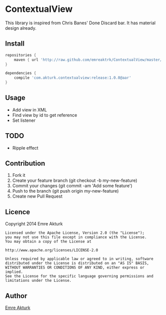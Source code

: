 ContextualView
==============
This library is inspired from Chris Banes' Done Discard bar. It has material design already.

Install
--------------
```groovy
repositories {
    maven { url 'http://raw.github.com/emreaktrk/ContextualView/master/repository/' }
}

dependencies {
    compile 'com.akturk.contextualview:release:1.0.0@aar'
}
```

Usage
--------------
* Add view in XML
* Find view by id to get reference
* Set listener

TODO
--------------
* Ripple effect

Contribution
--------------
1. Fork it
2. Create your feature branch (git checkout -b my-new-feature)
3. Commit your changes (git commit -am 'Add some feature')
4. Push to the branch (git push origin my-new-feature)
5. Create new Pull Request

Licence
--------------
Copyright 2014 Emre Akturk

    Licensed under the Apache License, Version 2.0 (the "License");
    you may not use this file except in compliance with the License.
    You may obtain a copy of the License at

    http://www.apache.org/licenses/LICENSE-2.0

    Unless required by applicable law or agreed to in writing, software
    distributed under the License is distributed on an "AS IS" BASIS,
    WITHOUT WARRANTIES OR CONDITIONS OF ANY KIND, either express or implied.
    See the License for the specific language governing permissions and
    limitations under the License.

Author
--------------
[Emre Akturk](https://github.com/emreaktrk)
